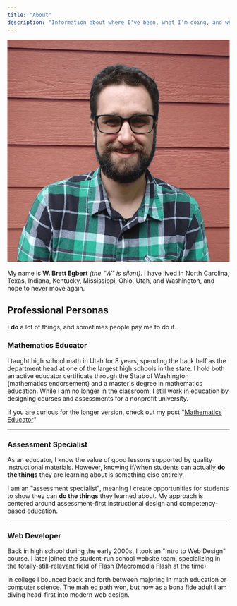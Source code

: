 ```yaml
---
title: "About"
description: "Information about where I've been, what I'm doing, and where I'm heading."
---
```


![Brett Egbert](../../assets/brett-egbert.webp)

My name is **W. Brett Egbert** *(the "W" is silent)*. I have lived in North Carolina, Texas, Indiana, Kentucky, Mississippi, Ohio, Utah, and Washington, and hope to never move again.

## Professional Personas

I **do** a lot of things, and sometimes people pay me to do it.

### Mathematics Educator

I taught high school math in Utah for 8 years, spending the back half as the department head at one of the largest high schools in the state. I hold both an active educator certificate through the State of Washington (mathematics endorsement) and a master's degree in mathematics education. While I am no longer in the classroom, I still work in education by designing courses and assessments for a nonprofit university.

If you are curious for the longer version, check out my post "[Mathematics Educator](/posts/math-ed)"

---

### Assessment Specialist

As an educator, I know the value of good lessons supported by quality instructional materials. However, knowing if/when students can actually **do the things** they are learning about is something else entirely.

I am an "assessment specialist", meaning I create opportunities for students to show they can **do the things** they learned about. My approach is centered around assessment-first instructional design and competency-based education.

---

### Web Developer

Back in high school during the early 2000s, I took an "Intro to Web Design" course. I later joined the student-run school website team, specializing in the totally-still-relevant field of [Flash](https://en.wikipedia.org/wiki/Adobe_Flash) (Macromedia Flash at the time).

In college I bounced back and forth between majoring in math education or computer science. The mah ed path won, but now as a bona fide adult I am diving head-first into modern web design.

<style>
    main img {
        margin-inline: auto;
        width: 50%;
        max-width: 40rem;
        height: auto;
        border: 0.5rem solid var(--color-tertiary);
        border-radius: 5rem;
        /*padding: 1.5rem;*/
    }
</style>

